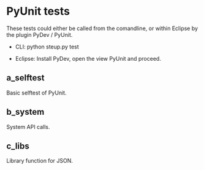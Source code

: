 PyUnit tests
============

These tests could either be called from the comandline,
or within Eclipse by the plugin PyDev / PyUnit.

* CLI: python steup.py test 

* Eclipse: Install PyDev, open the view PyUnit and proceed.

a_selftest
----------
Basic selftest of PyUnit.

b_system
--------
System API calls.

c_libs
------
Library function for JSON.

